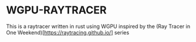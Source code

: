 # WGPU-RAYTRACER

This is a raytracer written in rust using WGPU inspired by the (Ray Tracer in One Weekend)[https://raytracing.github.io/] series
